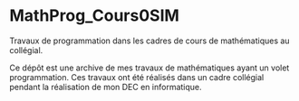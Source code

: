 # MathProg_Cours0SIM

Travaux de programmation dans les cadres de cours de mathématiques au collégial.

Ce dépôt est une archive de mes travaux de mathématiques ayant un volet programmation. Ces travaux ont été réalisés dans un cadre collégial pendant la réalisation de mon DEC en informatique.
